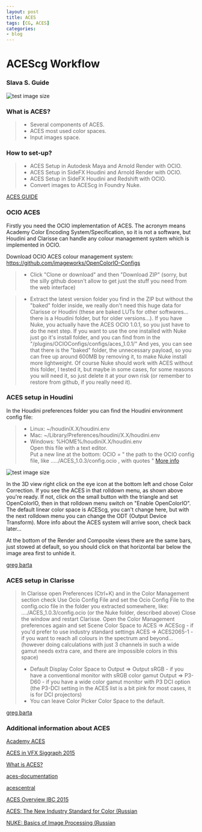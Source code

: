 ```yaml
---
layout: post
title: ACES
tags: [CG, ACES]
categories:
- blog
---
```


ACEScg Workflow 
===================

### Slava S. Guide

![test image size](https://1.bp.blogspot.com/-UZZSY1LgPOw/XTy5QgtG-uI/AAAAAAAADr0/2M-Ps_P3kvEn6DPH48N4YujXeD5EdP1bgCLcBGAs/s640/Gamuts.jpg)

### What is ACES?
> - Several components of ACES. 
> - ACES most used color spaces. 
> - Input images space.

### How to set-up?
> - ACES Setup in Autodesk Maya and Arnold Render with OCIO. 
> - ACES Setup in SideFX Houdini and Arnold Render with OCIO. 
> - ACES Setup in SideFX Houdini and Redshift with OCIO.
> - Convert images to ACEScg in Foundry Nuke.


[ACES GUIDE](https://drive.google.com/open?id=1wRjizA0nmL7GE84WaZouthn2s-3bcutN)



### OCIO ACES
Firstly you need the OCIO implementation of ACES. The acronym means Academy Color Encoding System/Specification, so it is not a software, but Houdini and Clarisse can handle any colour management system which is implemented in OCIO.

Download OCIO ACES colour management system:
https://github.com/imageworks/OpenColorIO-Configs

> - Click "Clone or download" and then "Download ZIP" (sorry, but the silly github doesn't allow to get just the stuff you need from the web interface)

> - Extract the latest version folder you find in the ZIP but without the "baked" folder inside, we really don't need this huge data for Clarisse or Houdini (these are baked LUTs for other softwares... there is a Houdini folder, but for older versions...).
If you have Nuke, you actually have the ACES OCIO 1.0.1, so you just have to do the next step. If you want to use the one installed with Nuke just go it's install folder, and you can find from in the "/plugins/OCIOConfigs/configs/aces_1.0.1/"
And yes, you can see that there is the "baked" folder, the unnecessary payload, so you can free up around 600MB by removing it, to make Nuke install more lightweight. Of course Nuke should work with ACES without this folder, I tested it, but maybe in some cases, for some reasons you will need it, so just delete it at your own risk (or remember to restore from github, if you really need it).


### ACES setup in Houdini

In the Houdini preferences folder you can find the Houdini environment config file:
> - Linux:  ~/houdiniX.X/houdini.env
> - Mac:  ~/Library/Preferences/houdini/X.X/houdini.env
> - Windows:   %HOME%/houdiniX.X/houdini.env                                                        
Open this file with a text editor.                                                      
Put a new line at the bottom:
OCIO = " the path to the OCIO config file, like ...../ACES_1.0.3/config.ocio , with quotes "
[More info](http://www.sidefx.com/docs/houdini/render/linear.html)

![test image size](https://cdnb.artstation.com/p/content_assets/assets/000/066/719/original/3d5a335598cc334eb2a77f8cd9dff659.png?1518291402)


In the 3D view right click on the eye icon at the bottom left and chose Color Correction. If you see the ACES in that rolldown menu, as shown above you're ready. 
If not, click on the small button with the triangle and set OpenColorIO, then in that rolldown menu switch on "Enable OpenColorIO".
The default linear color space is ACEScg, you can't change here, but with the next rolldown menu you can change the ODT (Output Device Transform). More info about the ACES system will arrive soon, check back later...

At the bottom of the Render and Composite views there are the same bars, just stowed at default, so you should click on that horizontal bar below the image area first to unhide it.

[greg barta](https://scivfx.artstation.com/pages/acessetup)

### ACES setup in Clarisse

> In Clarisse open Preferences (Ctrl+K) and in the Color Management section check Use Ocio Config File and set the Ocio Config File to the config.ocio file in the folder you extracted somewhere, like:  ..../ACES_1.0.3/config.ocio (or the Nuke folder, described above)
> Close the window and restart Clarisse.
> Open the Color Management preferences again and set Scene Color Space to
ACES => ACEScg - if you'd prefer to use industry standard settings
ACES => ACES2065-1 - if you want to reach all colours in the spectrum and beyond... (however doing calculations with just 3 channels in such a wide gamut needs extra care, and there are impossible colors in this space)
> - Default Display Color Space to
Output => Output sRGB - if you have a conventional monitor with sRGB color gamut
Output => P3-D60 - if you have a wide color gamut monitor with P3 DCI option (the P3-DCI setting in the ACES list is a bit pink for most cases, it is for DCI projectors)
> - You can leave Color Picker Color Space to the default.

[greg barta](https://scivfx.artstation.com/pages/acessetup)


### Additional information about ACES
[Academy ACES](https://www.youtube.com/channel/UCnmCugF923ta50EFzxgQmjw/videos)

[ACES in VFX  Siggraph 2015](https://www.youtube.com/watch?v=vKtF2S7WEv0)

[What is ACES?](http://www.oscars.org/science-technology/sci-tech-projects/aces)

[aces-documentation](http://www.oscars.org/science-technology/aces/aces-documentation)

[acescentral](http://acescentral.com/)

[ACES Overview IBC 2015 ](https://www.youtube.com/watch?v=71yvHyfhH3A)

[ACES: The New Industry Standard for Color (Russian](https://vimeo.com/248960547)

[NUKE: Basics of Image Processing (Russian](https://youtu.be/Yj0ziOIfGQU?t=15174)


